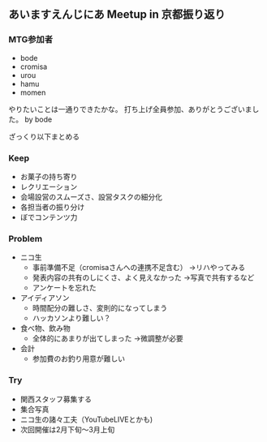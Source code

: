 ## あいますえんじにあ Meetup in 京都振り返り

### MTG参加者
  - bode 
  - cromisa
  - urou
  - hamu
  - momen

やりたいことは一通りできたかな。
打ち上げ全員参加、ありがとうございました。
by bode

ざっくり以下まとめる

### Keep
 - お菓子の持ち寄り
 - レクリエーション
 - 会場設営のスムーズさ、設営タスクの細分化
 - 各担当者の振り分け
 - ぼでコンテンツ力
 
### Problem
 - ニコ生
   - 事前準備不足（cromisaさんへの連携不足含む）
    →リハやってみる
   - 発表内容の共有のしにくさ、よく見えなかった
    →写真で共有するなど
   - アンケートを忘れた
 - アイディアソン
   - 時間配分の難しさ、変則的になってしまう
   - ハッカソンより難しい？
 - 食べ物、飲み物
   - 全体的にあまりが出てしまった
    →微調整が必要
 - 会計
   - 参加費のお釣り用意が難しい

### Try
 - 関西スタッフ募集する
 - 集合写真
 - ニコ生の諸々工夫（YouTubeLIVEとかも)
 - 次回開催は2月下旬〜3月上旬
